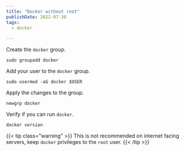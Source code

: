 ```yaml
---
title: "Docker without root"
publishDate: 2022-07-30
tags:
  - docker

---
```


Create the `docker` group.

```shell
sudo groupadd docker
```

Add your user to the `docker` group.

```shell
sudo usermod -aG docker $USER
```

Apply the changes to the group.

```shell
newgrp docker
```

Verify if you can run `docker`.

```shell
docker version
```

{{< tip class="warning" >}}
This is not recommended on internet facing servers, keep `docker` privileges to the `root` user.
{{< /tip >}}
